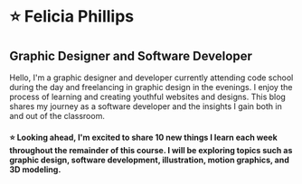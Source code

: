 # ⭐ Felicia Phillips 
## Graphic Designer and Software Developer
Hello, I'm a graphic designer and developer currently attending code school during the day and freelancing in graphic design in the evenings. I enjoy the process of learning and creating youthful websites and designs. This blog shares my journey as a software developer and the insights I gain both in and out of the classroom.

 #### ⭐ Looking ahead, I'm excited to share 10 new things I learn each week throughout the remainder of this course. I will be exploring topics such as graphic design, software development, illustration, motion graphics, and 3D modeling.